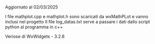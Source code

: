 Aggiornato al 02/03/2025

I file mathplot.cpp e mathplot.h sono scaricati da wxMathPLot e vanno inclusi nel progetto
Il file log_datas.txt serve a passare i dati dallo script python al programma in c++

Veriose di WxWidgets - 3.2.6
